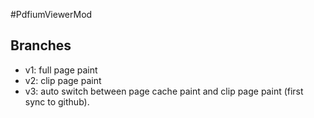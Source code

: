 #PdfiumViewerMod

## Branches  
* v1: full page paint  
* v2: clip page paint
* v3: auto switch between page cache paint and clip page paint (first sync to github).  
    